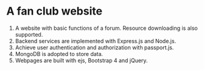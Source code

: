 # A fan club website
1. A website with basic functions of a forum. Resource downloading is also supported.
2. Backend services are implemented with Express.js and Node.js.
3. Achieve user authentication and authorization with passport.js.
4. MongoDB is adopted to store data.
5. Webpages are built with ejs, Bootstrap 4 and jQuery.
